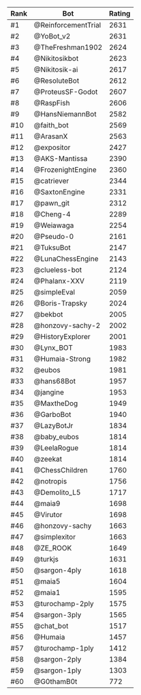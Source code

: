 Rank|Bot|Rating
---|---|---
#1|@ReinforcementTrial|2631
#2|@YoBot_v2|2631
#3|@TheFreshman1902|2624
#4|@Nikitosikbot|2623
#5|@Nikitosik-ai|2617
#6|@ResoluteBot|2612
#7|@ProteusSF-Godot|2607
#8|@RaspFish|2606
#9|@HansNiemannBot|2582
#10|@faith_bot|2569
#11|@ArasanX|2563
#12|@expositor|2427
#13|@AKS-Mantissa|2390
#14|@FrozenightEngine|2360
#15|@catriever|2344
#16|@SaxtonEngine|2331
#17|@pawn_git|2312
#18|@Cheng-4|2289
#19|@Weiawaga|2254
#20|@Pseudo-0|2161
#21|@TuksuBot|2147
#22|@LunaChessEngine|2143
#23|@clueless-bot|2124
#24|@Phalanx-XXV|2119
#25|@simpleEval|2059
#26|@Boris-Trapsky|2024
#27|@bekbot|2005
#28|@honzovy-sachy-2|2002
#29|@HistoryExplorer|2001
#30|@Lynx_BOT|1983
#31|@Humaia-Strong|1982
#32|@eubos|1981
#33|@hans68Bot|1957
#34|@jangine|1953
#35|@MaxtheDog|1949
#36|@GarboBot|1940
#37|@LazyBotJr|1834
#38|@baby_eubos|1814
#39|@LeelaRogue|1814
#40|@zeekat|1814
#41|@ChessChildren|1760
#42|@notropis|1756
#43|@Demolito_L5|1717
#44|@maia9|1698
#45|@Virutor|1698
#46|@honzovy-sachy|1663
#47|@simplexitor|1663
#48|@ZE_ROOK|1649
#49|@turkjs|1631
#50|@sargon-4ply|1618
#51|@maia5|1604
#52|@maia1|1595
#53|@turochamp-2ply|1575
#54|@sargon-3ply|1565
#55|@chat_bot|1517
#56|@Humaia|1457
#57|@turochamp-1ply|1412
#58|@sargon-2ply|1384
#59|@sargon-1ply|1303
#60|@G0thamB0t|772
